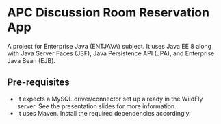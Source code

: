 # APC Discussion Room Reservation App

A project for Enterprise Java (ENTJAVA) subject. It uses Java EE 8 along with Java Server Faces (JSF), Java Persistence API (JPA), and Enterprise Java Bean (EJB).

## Pre-requisites

- It expects a MySQL driver/connector set up already in the WildFly server. See the presentation slides for more information.
- It uses Maven. Install the required dependencies accordingly.
